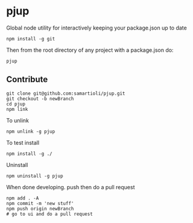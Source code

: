 # pjup

Global node utility for interactively keeping your package.json up to date

    npm install -g git

Then from the root directory of any project with a package.json do:

    pjup


## Contribute

    git clone git@github.com:samartioli/pjup.git
    git checkout -b newBranch
    cd pjup
    npm link

To unlink

    npm unlink -g pjup

To test install

    npm install -g ./

Uninstall

    npm uninstall -g pjup

When done developing. push then do a pull request

    npm add . -A
    npm commit -m 'new stuff'
    npm push origin newBranch
    # go to ui and do a pull request
